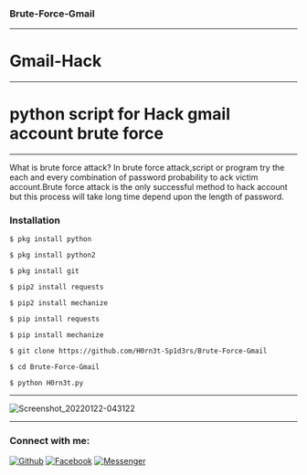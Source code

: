 ### Brute-Force-Gmail
<hr color=red width=100%>
<h1>Gmail-Hack</h1>
<hr color=red width=100%>
<h1>python script for Hack gmail account brute force</h1>
<hr color=red width=100%>
<p>What is brute force attack?
In brute force attack,script or program try the each and every combination of password probability 
to ack victim account.Brute force attack is the only successful method to hack account
but this process will take long time depend upon the length of password.
</p>

### Installation 

```
$ pkg install python

$ pkg install python2

$ pkg install git

$ pip2 install requests

$ pip2 install mechanize

$ pip install requests

$ pip install mechanize

$ git clone https://github.com/H0rn3t-Sp1d3rs/Brute-Force-Gmail

$ cd Brute-Force-Gmail

$ python H0rn3t.py
```

<hr color=red width=100%>

![Screenshot_20220122-043122](https://user-images.githubusercontent.com/97798085/150611982-80596b00-8a77-4b56-a27f-9abbe6b91f11.png)

<hr color=red width=100%>

<h3 align="left">Connect with me:</h3>
<p align="left">
<a href="https://github.com/H0rn3t-Sp1d3rs"><img title="Github" src="https://img.shields.io/badge/Github-T3RR8US-blue?style=for-the-badge&logo=github"></a>
<a href="https://www.facebook.com/H0rn3t.Sp1d3rs"><img title="Facebook" src="https://img.shields.io/badge/Facebook-red?style=for-the-badge&logo=facebook"></a>
<a href="https://www.facebook.com/call.me.H0rn3t.Sp1d3rs"><img title="Messenger" src="https://img.shields.io/badge/Messenger-red?style=for-the-badge&logo=messenger"></a>
